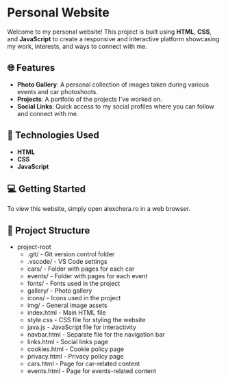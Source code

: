 # Personal Website

Welcome to my personal website! This project is built using **HTML**, **CSS**, and **JavaScript** to create a responsive and interactive platform showcasing my work, interests, and ways to connect with me.

## 🌐 Features

- **Photo Gallery**: A personal collection of images taken during various events and car photoshoots.
- **Projects**: A portfolio of the projects I've worked on.
- **Social Links**: Quick access to my social profiles where you can follow and connect with me.

## 🚀 Technologies Used

- **HTML**
- **CSS**
- **JavaScript**

## 💻 Getting Started

To view this website, simply open alexchera.ro in a web browser.

## 📂 Project Structure

- project-root
  - .git/                - Git version control folder
  - .vscode/             - VS Code settings
  - cars/                - Folder with pages for each car
  - events/              - Folder with pages for each event
  - fonts/               - Fonts used in the project
  - gallery/             - Photo gallery
  - icons/               - Icons used in the project
  - img/                 - General image assets
  - index.html           - Main HTML file
  - style.css            - CSS file for styling the website
  - java.js              - JavaScript file for interactivity
  - navbar.html          - Separate file for the navigation bar
  - links.html           - Social links page
  - cookies.html         - Cookie policy page
  - privacy.html         - Privacy policy page
  - cars.html            - Page for car-related content
  - events.html          - Page for events-related content

